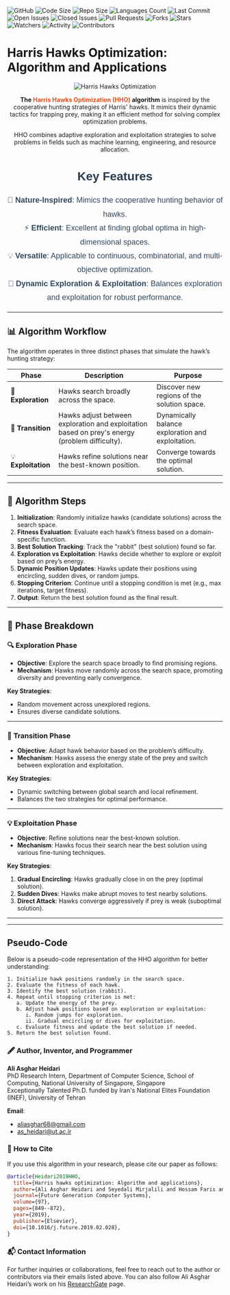![GitHub](https://img.shields.io/github/license/aliasgharheidaricom/Harris-Hawks-Optimization-Algorithm-and-Applications)
![Code Size](https://img.shields.io/github/languages/code-size/aliasgharheidaricom/Harris-Hawks-Optimization-Algorithm-and-Applications)
![Repo Size](https://img.shields.io/github/repo-size/aliasgharheidaricom/Harris-Hawks-Optimization-Algorithm-and-Applications)
![Languages Count](https://img.shields.io/github/languages/count/aliasgharheidaricom/Harris-Hawks-Optimization-Algorithm-and-Applications)
![Last Commit](https://img.shields.io/github/last-commit/aliasgharheidaricom/Harris-Hawks-Optimization-Algorithm-and-Applications)
![Open Issues](https://img.shields.io/github/issues/aliasgharheidaricom/Harris-Hawks-Optimization-Algorithm-and-Applications)
![Closed Issues](https://img.shields.io/github/issues-closed/aliasgharheidaricom/Harris-Hawks-Optimization-Algorithm-and-Applications)
![Pull Requests](https://img.shields.io/github/issues-pr/aliasgharheidaricom/Harris-Hawks-Optimization-Algorithm-and-Applications)
![Forks](https://img.shields.io/github/forks/aliasgharheidaricom/Harris-Hawks-Optimization-Algorithm-and-Applications?style=social)
![Stars](https://img.shields.io/github/stars/aliasgharheidaricom/Harris-Hawks-Optimization-Algorithm-and-Applications?style=social)
![Watchers](https://img.shields.io/github/watchers/aliasgharheidaricom/Harris-Hawks-Optimization-Algorithm-and-Applications?style=social)
![Activity](https://img.shields.io/github/commit-activity/m/aliasgharheidaricom/Harris-Hawks-Optimization-Algorithm-and-Applications)
![Contributors](https://img.shields.io/github/contributors/aliasgharheidaricom/Harris-Hawks-Optimization-Algorithm-and-Applications)

# Harris Hawks Optimization: Algorithm and Applications

<div align="center">
  <img src="https://production-media.paperswithcode.com/methods/Harris_Hawk_OptimizationHHO_JTV1hc3.jpg" alt="Harris Hawks Optimization">
</div>

<p align="center">
  <strong>The <span style="color:#E24E1B;">Harris Hawks Optimization (HHO)</span> algorithm</strong> is inspired by the cooperative hunting strategies of Harris' hawks. It mimics their dynamic tactics for trapping prey, making it an efficient method for solving complex optimization problems.
</p>

<p align="center">
  HHO combines adaptive exploration and exploitation strategies to solve problems in fields such as machine learning, engineering, and resource allocation.
</p>


<h2 style="font-family: Arial, sans-serif; font-size: 28px; color: #2C3E50; font-weight: bold; text-align: center;">Key Features</h2>
<ul style="font-family: Arial, sans-serif; font-size: 18px; color: #34495E; line-height: 1.8; list-style-type: none; padding-left: 0; text-align: center;">
  <li>🦅 <strong>Nature-Inspired</strong>: Mimics the cooperative hunting behavior of hawks.</li>
  <li>⚡ <strong>Efficient</strong>: Excellent at finding global optima in high-dimensional spaces.</li>
  <li>💡 <strong>Versatile</strong>: Applicable to continuous, combinatorial, and multi-objective optimization.</li>
  <li>🔄 <strong>Dynamic Exploration & Exploitation</strong>: Balances exploration and exploitation for robust performance.</li>
</ul>

---

## 📊 **Algorithm Workflow**

The algorithm operates in three distinct phases that simulate the hawk’s hunting strategy:

| **Phase**          | **Description**                                                                                    | **Purpose**                                      |
|--------------------|----------------------------------------------------------------------------------------------------|--------------------------------------------------|
| 🦅 **Exploration**  | Hawks search broadly across the space.                                                              | Discover new regions of the solution space.      |
| 🔄 **Transition**   | Hawks adjust between exploration and exploitation based on prey's energy (problem difficulty).     | Dynamically balance exploration and exploitation. |
| 💡 **Exploitation** | Hawks refine solutions near the best-known position.                                                | Converge towards the optimal solution.           |

---

## 📝 **Algorithm Steps**

1. **Initialization**: Randomly initialize hawks (candidate solutions) across the search space.
2. **Fitness Evaluation**: Evaluate each hawk’s fitness based on a domain-specific function.
3. **Best Solution Tracking**: Track the "rabbit" (best solution) found so far.
4. **Exploration vs Exploitation**: Hawks decide whether to explore or exploit based on prey’s energy.
5. **Dynamic Position Updates**: Hawks update their positions using encircling, sudden dives, or random jumps.
6. **Stopping Criterion**: Continue until a stopping condition is met (e.g., max iterations, target fitness).
7. **Output**: Return the best solution found as the final result.

---

## 🦅 **Phase Breakdown**

### 🔍 **Exploration Phase**

- **Objective**: Explore the search space broadly to find promising regions.
- **Mechanism**: Hawks move randomly across the search space, promoting diversity and preventing early convergence.

**Key Strategies**:
- Random movement across unexplored regions.
- Ensures diverse candidate solutions.

---

### 🔄 **Transition Phase**

- **Objective**: Adapt hawk behavior based on the problem’s difficulty.
- **Mechanism**: Hawks assess the energy state of the prey and switch between exploration and exploitation.

**Key Strategies**:
- Dynamic switching between global search and local refinement.
- Balances the two strategies for optimal performance.

---

### 💡 **Exploitation Phase**

- **Objective**: Refine solutions near the best-known solution.
- **Mechanism**: Hawks focus their search near the best solution using various fine-tuning techniques.

**Key Strategies**:
1. **Gradual Encircling**: Hawks gradually close in on the prey (optimal solution).
2. **Sudden Dives**: Hawks make abrupt moves to test nearby solutions.
3. **Direct Attack**: Hawks converge aggressively if prey is weak (suboptimal solution).

---


---

## Pseudo-Code

Below is a pseudo-code representation of the HHO algorithm for better understanding:

```plaintext
1. Initialize hawk positions randomly in the search space.
2. Evaluate the fitness of each hawk.
3. Identify the best solution (rabbit).
4. Repeat until stopping criterion is met:
   a. Update the energy of the prey.
   b. Adjust hawk positions based on exploration or exploitation:
      i. Random jumps for exploration.
      ii. Gradual encircling or dives for exploitation.
   c. Evaluate fitness and update the best solution if needed.
5. Return the best solution found.
```
### 🖋️ **Author, Inventor, and Programmer**

**Ali Asghar Heidari**  
PhD Research Intern, Department of Computer Science, School of Computing, National University of Singapore, Singapore  
Exceptionally Talented Ph.D. funded by Iran's National Elites Foundation (INEF), University of Tehran


**Email**:  
- aliasghar68@gmail.com  
- as_heidari@ut.ac.ir
  
### 📄 **How to Cite**

If you use this algorithm in your research, please cite our paper as follows:

```bibtex
@article{Heidari2019HHO,
  title={Harris hawks optimization: Algorithm and applications},
  author={Ali Asghar Heidari and Seyedali Mirjalili and Hossam Faris and Ibrahim Aljarah and Majdi Mafarja and Huiling Chen},
  journal={Future Generation Computer Systems},
  volume={97},
  pages={849--872},
  year={2019},
  publisher={Elsevier},
  doi={10.1016/j.future.2019.02.028},
}
```
### 📬 **Contact Information**

For further inquiries or collaborations, feel free to reach out to the author or contributors via their emails listed above. You can also follow Ali Asghar Heidari’s work on his [ResearchGate](https://www.researchgate.net/profile/Ali_Asghar_Heidari) page.

